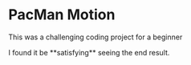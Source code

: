 # PacMan Motion
<p>This was a challenging coding project for a beginner</p>
I found it be **satisfying** seeing the end result.